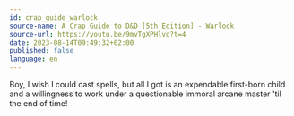 ```yaml
---
id: crap_guide_warlock
source-name: A Crap Guide to D&D [5th Edition] - Warlock
source-url: https://youtu.be/9mvTgXPHlvo?t=4
date: 2023-08-14T09:49:32+02:00
published: false
language: en
---
```


Boy, I wish I could cast spells, but all I got is an expendable first-born child and a willingness to work under a questionable immoral arcane master 'til the end of time!
